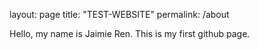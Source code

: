 layout: page
title: "TEST-WEBSITE"
permalink: /about
<p> Hello, my name is Jaimie Ren. This is my first github page. </p>
